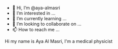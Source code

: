 - 👋 Hi, I’m @aya-almasri
- 👀 I’m interested in ...
- 🌱 I’m currently learning ...
- 💞️ I’m looking to collaborate on ...
- 📫 How to reach me ...

<!---
aya-almasri/aya-almasri is a ✨ special ✨ repository because its `README.md` (this file) appears on your GitHub profile.
You can click the Preview link to take a look at your changes.
--->
 
 Hi my name is Aya Al Masri, I'm a medical physicist
 
 
 
 


